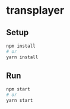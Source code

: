# transplayer

## Setup

```sh
npm install
# or
yarn install
```

## Run

```sh
npm start
# or
yarn start
```
